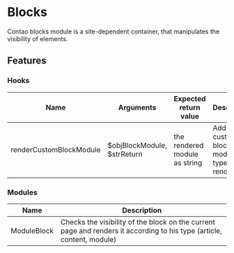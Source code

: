 # Blocks

Contao blocks module is a site-dependent container, that manipulates the visibility of elements.

## Features

### Hooks

Name | Arguments | Expected return value | Description
---- | --------- | --------------------- | -----------
renderCustomBlockModule | $objBlockModule, $strReturn | the rendered module as string | Add custom block module type rendering

### Modules

Name | Description
---- | -----------
ModuleBlock | Checks the visibility of the block on the current page and renders it according to his type (article, content, module)